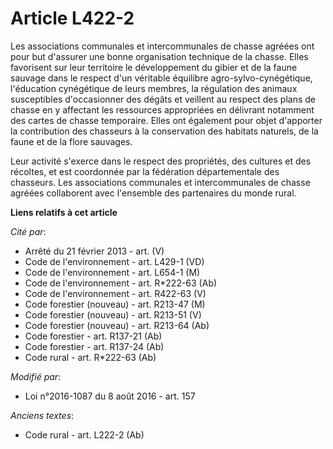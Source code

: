 # Article L422-2

Les associations communales et intercommunales de chasse agréées ont pour but d'assurer une bonne organisation technique de
la chasse. Elles favorisent sur leur territoire le développement du gibier et de la faune sauvage dans le respect d'un
véritable équilibre agro-sylvo-cynégétique, l'éducation cynégétique de leurs membres, la régulation des animaux susceptibles
d'occasionner des dégâts et veillent au respect des plans de chasse en y affectant les ressources appropriées en délivrant
notamment des cartes de chasse temporaire. Elles ont également pour objet d'apporter la contribution des chasseurs à la
conservation des habitats naturels, de la faune et de la flore sauvages.

Leur activité s'exerce dans le respect des propriétés, des cultures et des récoltes, et est coordonnée par la fédération
départementale des chasseurs. Les associations communales et intercommunales de chasse agréées collaborent avec l'ensemble
des partenaires du monde rural.

**Liens relatifs à cet article**

_Cité par_:

  - Arrêté du 21 février 2013 - art. (V)
  - Code de l'environnement - art. L429-1 (VD)
  - Code de l'environnement - art. L654-1 (M)
  - Code de l'environnement - art. R*222-63 (Ab)
  - Code de l'environnement - art. R422-63 (V)
  - Code forestier (nouveau) - art. R213-47 (M)
  - Code forestier (nouveau) - art. R213-51 (V)
  - Code forestier (nouveau) - art. R213-64 (Ab)
  - Code forestier - art. R137-21 (Ab)
  - Code forestier - art. R137-24 (Ab)
  - Code rural - art. R*222-63 (Ab)

_Modifié par_:

  - Loi n°2016-1087 du 8 août 2016 - art. 157

_Anciens textes_:

  - Code rural - art. L222-2 (Ab)
